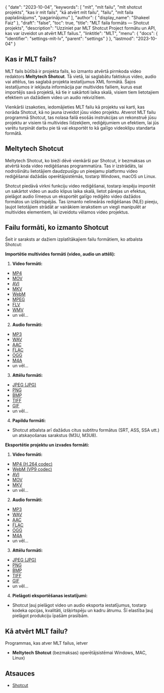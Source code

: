 {
  "date": "2023-10-04",
  "keywords": [
"mlt",
"mlt failu",
"mlt shotcut projekts",
"kas ir mlt fails",
"kā atvērt mlt failu",
"failu",
"mlt faila paplašinājums",
"pagarinājumu"
],
  "author": {
    "display_name": "Shakeel Faiz"
},
  "draft": "false",
  "toc": true,
  "title": "MLT faila formāts — Shotcut projekts",
  "description": "Uzziniet par MLT Shotcut Project formātu un API, kas var izveidot un atvērt MLT failus.",
  "linktitle": "MLT",
  "menu": {
    "docs": {
      "identifier": "settings-mlt-lv",
      "parent": "settings"
}
},
  "lastmod": "2023-10-04"
}

## Kas ir MLT fails?

MLT fails būtībā ir projekta fails, ko izmanto atvērtā pirmkoda video redaktors **Meltytech Shotcut**. Tā vietā, lai saglabātu faktiskus video, audio vai attēlus, tas saglabā projekta iestatījumus XML formātā. Šajos iestatījumos ir iekļauta informācija par multivides failiem, kurus esat importējis savā projektā, kā tie ir sakārtoti laika skalā, visiem tiem lietotajiem efektiem un dažādiem video un audio rekvizītiem.

Vienkārši izsakoties, iedomājieties MLT failu kā projektu vai karti, kas norāda Shotcut, kā no jauna izveidot jūsu video projektu. Atverot MLT failu programmā Shotcut, tas nolasa failā esošās instrukcijas un rekonstruē jūsu projektu ar visiem tā multivides līdzekļiem, rediģējumiem un efektiem, lai jūs varētu turpināt darbu pie tā vai eksportēt to kā galīgo videoklipu standarta formātā.

## Meltytech Shotcut

Meltytech Shotcut, ko bieži dēvē vienkārši par Shotcut, ir bezmaksas un atvērtā koda video rediģēšanas programmatūra. Tas ir izstrādāts, lai nodrošinātu lietotājiem daudzpusīgu un pieejamu platformu video rediģēšanai dažādās operētājsistēmās, tostarp Windows, macOS un Linux.

Shotcut piedāvā virkni funkciju video rediģēšanai, tostarp iespēju importēt un sakārtot video un audio klipus laika skalā, lietot pārejas un efektus, pielāgot audio līmeņus un eksportēt galīgo rediģēto video dažādos formātos un izšķirtspējās. Tas izmanto nelineārās rediģēšanas (NLE) pieeju, ļaujot lietotājiem strādāt ar vairākiem ierakstiem un viegli manipulēt ar multivides elementiem, lai izveidotu vēlamos video projektus.

## Failu formāti, ko izmanto Shotcut

Šeit ir saraksts ar dažiem izplatītākajiem failu formātiem, ko atbalsta Shotcut:

**Importētie multivides formāti (video, audio un attēli):**

1.  **Video formāti:**
    
- [MP4](/video/mp4/)
- [MOV](/video/mov/)
- [AVI](/video/avi/)
- [MKV](/video/mkv/)
- [WebM](/video/webm/)
- [MPEG](/video/mpeg/)
- [FLV](/video/flv/)
- [WMV](/video/wmv/)
- un vēl...
2.  **Audio formāti:**
    
- [MP3](/audio/mp3/)
- [WAV](/audio/wav/)
- [AAC](/audio/aac/)
- [FLAC](/audio/flac/)
- [OGG](/audio/ogg/)
- [M4A](/audio/m4a/)
- un vēl...
3.  **Attēlu formāti:**
    
- [JPEG (JPG)](/image/jpeg/)
- [PNG](/image/png/)
- [BMP](/image/bmp/)
- [TIFF](/image/tiff/)
- [GIF](/image/gif/)
- un vēl...
4.  **Papildu formāti:**
    
- Shotcut atbalsta arī dažādus citus subtitru formātus (SRT, ASS, SSA utt.) un atskaņošanas sarakstus (M3U, M3U8).

**Eksportētie projektu un izvades formāti:**

1.  **Video formāti:**
    
- [MP4 (H.264 codec)](/video/mp4/)
- [WebM (VP9 codec)](/video/webm/)
- [AVI](/video/avi/)
- [MOV](/video/mov/)
- [MKV](/video/mkv/)
- un vēl...
2.  **Audio formāti:**
    
- [MP3](/audio/mp3/)
- [WAV](/audio/wav/)
- [AAC](/audio/aac/)
- [FLAC](/audio/flac/)
- [OGG](/audio/ogg/)
- [M4A](/audio/m4a/)
- un vēl...
3.  **Attēlu formāti:**
    
- [JPEG (JPG)](/image/jpeg/)
- [PNG](/image/png/)
- [BMP](/image/bmp/)
- [TIFF](/image/tiff/)
- [GIF](/image/gif/)
- un vēl...
4.  **Pielāgoti eksportēšanas iestatījumi:**
    
- Shotcut ļauj pielāgot video un audio eksporta iestatījumus, tostarp kodeka opcijas, kvalitāti, izšķirtspēju un kadru ātrumu. Šī elastība ļauj pielāgot produkciju īpašām prasībām.

## Kā atvērt MLT failu?

Programmas, kas atver MLT failus, ietver

- **Meltytech Shotcut** (bezmaksas) operētājsistēmai Windows, MAC, Linux)

## Atsauces
* [Shotcut](https://en.wikipedia.org/wiki/Shotcut)
